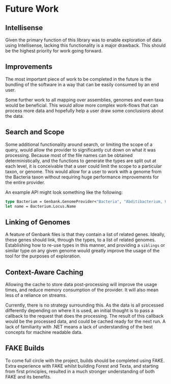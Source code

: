# Future Work

## Intellisense

Given the primary function of this library was to enable exploration of data
using Intellisense, lacking this functionality is a major drawback. This should
be the highest priority for work going forward.

## Improvements

The most important piece of work to be completed in the future is the bundling
of the software in a way that can be easily consumed by an end user.

Some further work to all mapping over assemblies, genomes and even taxa would be
beneficial. This would allow more complex work-flows that can process more data
and hopefully help a user draw some conclusions about the data.

## Search and Scope

Some additional functionality around search, or limiting the scope of a query,
would allow the provider to significantly cut down on what it was processing.
Because most of the file names can be obtained deterministically, and the
functions to generate the types are split out at each level, it is conceivable
that a user could limit the scope to a particular taxon, or genome. This would
allow for a user to work with a genome from the Bacteria taxon without requiring
huge performance improvements for the entire provider.

An example API might look something like the following:

```fsharp
type Bacterium = Genbank.GenomeProvider<"Bacteria", "Abditibacterium, Utsteinense">
let name = Bacterium.Locus.Name
```

## Linking of Genomes

A feature of Genbank files is that they contain a list of related genes.
Ideally, these genes should link, through the types, to a list of related
genomes. Establishing how to re-use types in this manner, and providing a
`siblings` or similar type on any given genome would greatly improve the usage
of the tool for the purposes of exploration.

## Context-Aware Caching

Allowing the cache to store data post-processing will improve the usage times,
and reduce memory consumption of the provider. It will also mean less of a
reliance on streams.

Currently, there is no strategy surrounding this. As the data is all processed
differently depending on where it is used, an initial thought is to pass a
callback to the request that does the processing. The result of this callback
would be the processed data, and could be cached ready for the next run. A lack
of familiarity with .NET means a lack of understanding of the best concepts for
machine readable data.

## FAKE Builds

To come full circle with the project, builds should be completed using FAKE.
Extra experience with FAKE whilst building Forest and Texta, and starting from
first principles, resulted in a much stronger understanding of both FAKE and
its benefits.